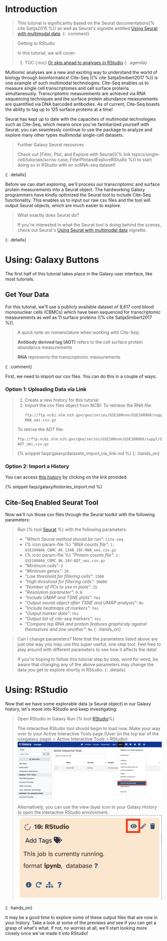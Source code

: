# Introduction
> <comment-title></comment-title>
> This tutorial is significantly based on the Seurat documentation({% cite Satija2015 %}) as well as Seurat's vignette entitled [Using Seurat with multimodal data](https://satijalab.org/seurat/articles/multimodal_vignette).
{: .comment}

> <agenda-title> Getting to RStudio</agenda-title>
>
> In this tutorial, we will cover:
>
> 1. TOC
> {:toc}
> [Or skip ahead to analyses in RStudio](#skipahead)
{: .agenda}

Multiomic analyses are a new and exciting way to understand the world of biology through bioinformatics! Cite-Seq ({% cite SatijaSmibert2017 %}) is one example of such multimodal technologies. Cite-Seq enables us to measure single cell transcriptomes and cell surface proteins simultaneously. Transcriptomic measurements are achieved via RNA sequencing techniques and the surface protein abundance measurements are quantified via DNA barcoded antibodies. As of current, Cite-Seq boasts the ability to tag up to 125 surface proteins at a time!

Seurat has kept up to date with the capacities of multimodal technologies such as Cite-Seq, which means once you've familiarized yourself with Seurat, you can seamlessly continue to use the package to analyze and explore many other types multimodal single-cell datasets.

> <details-title>Further Galaxy Seurat resources</details-title>
>
> Check out [Filter, Plot, and Explore with Seurat]({% link topics/single-cell/tutorials/scrna-case_FilterPlotandExploreRStudio %}) to start doing so in RStudio with an scRNA-seq dataset!
>
{: .details}

Before we can start exploring, we'll process our transcriptomic and surface protein measurements into a Seurat object. The hardworking Galaxy programmers have kindly optimized the Seurat tool to include Cite-Seq functionality. This enables us to input our raw csv files and the tool will output Seurat objects, which are much easier to explore.

><details-title>What exactly does Seurat do?</details-title>
>
>If you're interested in what the Seurat tool is doing behind the scenes, check out Seurat's [Using Seurat with multimodal data](https://satijalab.org/seurat/articles/multimodal_vignette) vignette.
>
{: .details}


# Using: Galaxy Buttons
The first half of this tutorial takes place in the Galaxy user interface, like most tutorials.

## Get Your Data
For this tutorial, we'll use a publicly available dataset of 8,617 cord blood mononuclear cells (CBMCs) which have been sequenced for transcriptomic measurements as well as 11 surface proteins ({% cite SatijaSmibert2017 %}).

><comment-title></comment-title>
>
>A quick note on nomenclature when working with Cite-Seq:
>
>**Antibody derived tag (ADT)** refers to the cell surface protein abundance measurements
>
> **RNA** represents the transcriptomic measurements
>
{: .comment}

First, we need to import our csv files. You can do this in a couple of ways:

### Option 1: Uploading Data via Link  

> <hands-on-title></hands-on-title>
>
> 1. Create a new history for this tutorial
> 2. Import the csv files object from NCBI:
>  To retrieve the RNA file:
>    ```
>    ftp://ftp.ncbi.nlm.nih.gov/geo/series/GSE100nnn/GSE100866/suppl/GSE100866_CBMC_8K_13AB_10X-RNA_umi.csv.gz
>    ```
>  To retrive the ADT file:
>    ```
>    ftp://ftp.ncbi.nlm.nih.gov/geo/series/GSE100nnn/GSE100866/suppl/GSE100866_CBMC_8K_13AB_10X-ADT_umi.csv.gz
>    ```
>    {% snippet faqs/galaxy/datasets_import_via_link.md %}
{: .hands_on}

### Option 2: Import a History

You can access [this history](https://usegalaxy.eu/u/camila-goclowski/h/citeseqseurattooltutorial) by clicking on the link provided.

{% snippet faqs/galaxy/histories_import.md %}

## Cite-Seq Enabled Seurat Tool

Now we'll run those csv files through the Seurat toolkit with the following parameters:
> <hands-on-title></hands-on-title>
> Run {% tool [Seurat](toolshed.g2.bx.psu.edu/repos/iuc/seurat/seurat/4.3.0.1+galaxy1) %} with the following parameters:
> - *"Which Seurat method should be run"*: `Cite-seq`
> - {% icon param-file %} *"RNA counts file"*: `1: GSE100866_CBMC_8K_13AB_10X-RNA_umi.csv.gz`
> - {% icon param-file %} *"Protein counts file"*: `2: GSE100866_CBMC_8K_10X-ADT_umi.csv.gz`
> - *"Minimum cells"*: `5`
> - *"Minimum genes"*: `10`
> - *"Low threshold for filtering cells"*: `1500`
> - *"High threshold for filtering cells"*: `30000`
>  - *"Number of PCs to use in plots"*: `15`
>  - *"Resolution parameter"*: `0.8`
>  - *"Include UMAP and TSNE plots"*: `Yes`
>  - *"Output seurat object after TSNE and UMAP analysis"*: `No`
>  - *"Include heatmaps of markers"*: `Yes`
>  - *"Output marker data"*: `Yes`
>  - *"Output list of cite-seq markers"*: `Yes`
>  - *"Compare top RNA and protein features graphicaly against themselves and one another"*: `No`
{: .hands_on}

><details-title>Can I change parameters?</details-title>
>Note that the parameters listed above are just one way you may use this super useful, one step tool. Feel free to play around with different parameters to see how it affects the data!
>
>If you're hoping to follow this tutorial step by step, word for word, be aware that changing any of the above parameters may change the data you get to explore shortly in RStudio.
{: .details}

# Using: RStudio

Now that we have some explorable data (a Seurat object) in our Galaxy history, let's move into RStudio and keep investigating:

> <hands-on-title>Open RStudio in Galaxy</hands-on-title>
> Run {% tool [RStudio](interactive_tool_rstudio)%}
>
> The interactive RStudio tool should begin to load now. Make your way over to your Active Interactive Tools page (User (in the top bar of the usegalaxy page) > Active Interactive Tools > RStudio)
> ![Interactive Tools Button](../../images/scCiteSeq-RStudio/Plot12.png "Interactive Tools")
>
>Alternatively, you can use the view (eye) icon in your Galaxy History to open the interactive RStudio environment.
> ![Eye Button](../../images/scCiteSeq-RStudio/Plot13.png "Eye Button")
>
{: .hands_on}

It may be a good time to explore some of these output files that are now in your history. Take a look at some of the previews and see if you can get a grasp of what's what. If not, no worries at all, we'll start looking more closely once we've made it into RStudio!

